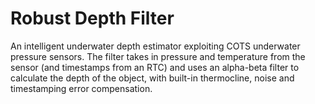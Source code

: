 # Robust Depth Filter
An intelligent underwater depth estimator exploiting COTS underwater pressure sensors. The filter takes in pressure and temperature from the sensor (and timestamps from an RTC) and uses an alpha-beta filter to calculate the depth of the object, with built-in thermocline, noise and timestamping error compensation.
